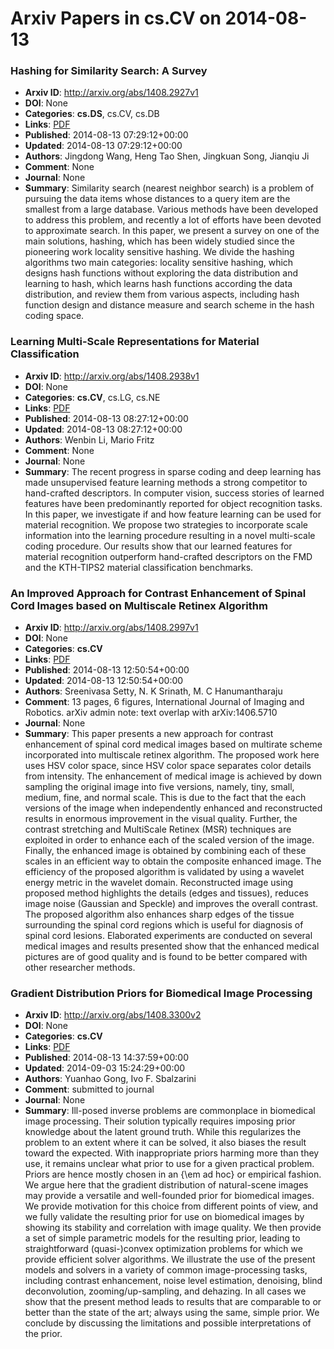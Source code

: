 # Arxiv Papers in cs.CV on 2014-08-13
### Hashing for Similarity Search: A Survey
- **Arxiv ID**: http://arxiv.org/abs/1408.2927v1
- **DOI**: None
- **Categories**: **cs.DS**, cs.CV, cs.DB
- **Links**: [PDF](http://arxiv.org/pdf/1408.2927v1)
- **Published**: 2014-08-13 07:29:12+00:00
- **Updated**: 2014-08-13 07:29:12+00:00
- **Authors**: Jingdong Wang, Heng Tao Shen, Jingkuan Song, Jianqiu Ji
- **Comment**: None
- **Journal**: None
- **Summary**: Similarity search (nearest neighbor search) is a problem of pursuing the data items whose distances to a query item are the smallest from a large database. Various methods have been developed to address this problem, and recently a lot of efforts have been devoted to approximate search. In this paper, we present a survey on one of the main solutions, hashing, which has been widely studied since the pioneering work locality sensitive hashing. We divide the hashing algorithms two main categories: locality sensitive hashing, which designs hash functions without exploring the data distribution and learning to hash, which learns hash functions according the data distribution, and review them from various aspects, including hash function design and distance measure and search scheme in the hash coding space.



### Learning Multi-Scale Representations for Material Classification
- **Arxiv ID**: http://arxiv.org/abs/1408.2938v1
- **DOI**: None
- **Categories**: **cs.CV**, cs.LG, cs.NE
- **Links**: [PDF](http://arxiv.org/pdf/1408.2938v1)
- **Published**: 2014-08-13 08:27:12+00:00
- **Updated**: 2014-08-13 08:27:12+00:00
- **Authors**: Wenbin Li, Mario Fritz
- **Comment**: None
- **Journal**: None
- **Summary**: The recent progress in sparse coding and deep learning has made unsupervised feature learning methods a strong competitor to hand-crafted descriptors. In computer vision, success stories of learned features have been predominantly reported for object recognition tasks. In this paper, we investigate if and how feature learning can be used for material recognition. We propose two strategies to incorporate scale information into the learning procedure resulting in a novel multi-scale coding procedure. Our results show that our learned features for material recognition outperform hand-crafted descriptors on the FMD and the KTH-TIPS2 material classification benchmarks.



### An Improved Approach for Contrast Enhancement of Spinal Cord Images based on Multiscale Retinex Algorithm
- **Arxiv ID**: http://arxiv.org/abs/1408.2997v1
- **DOI**: None
- **Categories**: **cs.CV**
- **Links**: [PDF](http://arxiv.org/pdf/1408.2997v1)
- **Published**: 2014-08-13 12:50:54+00:00
- **Updated**: 2014-08-13 12:50:54+00:00
- **Authors**: Sreenivasa Setty, N. K Srinath, M. C Hanumantharaju
- **Comment**: 13 pages, 6 figures, International Journal of Imaging and Robotics.
  arXiv admin note: text overlap with arXiv:1406.5710
- **Journal**: None
- **Summary**: This paper presents a new approach for contrast enhancement of spinal cord medical images based on multirate scheme incorporated into multiscale retinex algorithm. The proposed work here uses HSV color space, since HSV color space separates color details from intensity. The enhancement of medical image is achieved by down sampling the original image into five versions, namely, tiny, small, medium, fine, and normal scale. This is due to the fact that the each versions of the image when independently enhanced and reconstructed results in enormous improvement in the visual quality. Further, the contrast stretching and MultiScale Retinex (MSR) techniques are exploited in order to enhance each of the scaled version of the image. Finally, the enhanced image is obtained by combining each of these scales in an efficient way to obtain the composite enhanced image. The efficiency of the proposed algorithm is validated by using a wavelet energy metric in the wavelet domain. Reconstructed image using proposed method highlights the details (edges and tissues), reduces image noise (Gaussian and Speckle) and improves the overall contrast. The proposed algorithm also enhances sharp edges of the tissue surrounding the spinal cord regions which is useful for diagnosis of spinal cord lesions. Elaborated experiments are conducted on several medical images and results presented show that the enhanced medical pictures are of good quality and is found to be better compared with other researcher methods.



### Gradient Distribution Priors for Biomedical Image Processing
- **Arxiv ID**: http://arxiv.org/abs/1408.3300v2
- **DOI**: None
- **Categories**: **cs.CV**
- **Links**: [PDF](http://arxiv.org/pdf/1408.3300v2)
- **Published**: 2014-08-13 14:37:59+00:00
- **Updated**: 2014-09-03 15:24:29+00:00
- **Authors**: Yuanhao Gong, Ivo F. Sbalzarini
- **Comment**: submitted to journal
- **Journal**: None
- **Summary**: Ill-posed inverse problems are commonplace in biomedical image processing. Their solution typically requires imposing prior knowledge about the latent ground truth. While this regularizes the problem to an extent where it can be solved, it also biases the result toward the expected. With inappropriate priors harming more than they use, it remains unclear what prior to use for a given practical problem. Priors are hence mostly chosen in an {\em ad hoc} or empirical fashion. We argue here that the gradient distribution of natural-scene images may provide a versatile and well-founded prior for biomedical images. We provide motivation for this choice from different points of view, and we fully validate the resulting prior for use on biomedical images by showing its stability and correlation with image quality. We then provide a set of simple parametric models for the resulting prior, leading to straightforward (quasi-)convex optimization problems for which we provide efficient solver algorithms. We illustrate the use of the present models and solvers in a variety of common image-processing tasks, including contrast enhancement, noise level estimation, denoising, blind deconvolution, zooming/up-sampling, and dehazing. In all cases we show that the present method leads to results that are comparable to or better than the state of the art; always using the same, simple prior. We conclude by discussing the limitations and possible interpretations of the prior.



